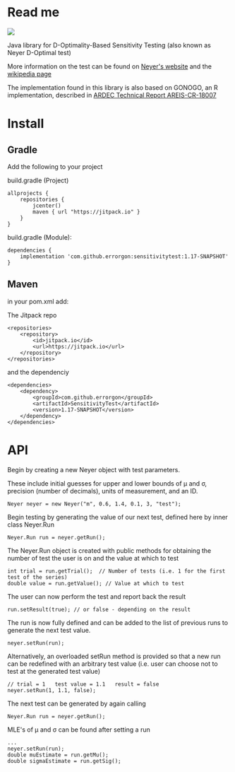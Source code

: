 # Read me

[![](https://jitpack.io/v/errorgon/sensitivitytest.svg)](https://jitpack.io/#errorgon/sensitivitytest)

Java library for D-Optimality-Based Sensitivity Testing (also known as Neyer D-Optimal test)

More information on the test can be found on [Neyer's website](http://neyersoftware.com/Papers/D-Optimal/D-Optimal.htm) and the [wikipedia page](https://en.wikipedia.org/wiki/Neyer_d-optimal_test)

The implementation found in this library is also based on GONOGO, an R implementation, described in [ARDEC Technical Report AREIS-CR-18007](https://www2.isye.gatech.edu/~jeffwu/sensitivitytesting/gonogo2.pdf)

# Install

## Gradle

Add the following to your project

build.gradle (Project)

```
allprojects {
    repositories {
        jcenter()
        maven { url "https://jitpack.io" }
    }
}
```
build.gradle (Module):

```
dependencies {
    implementation 'com.github.errorgon:sensitivitytest:1.17-SNAPSHOT'
}
```

## Maven

in your pom.xml add:

The Jitpack repo
```
<repositories>
    <repository>
        <id>jitpack.io</id>
        <url>https://jitpack.io</url>
    </repository>
</repositories>
```

and the dependenciy
```
<dependencies>
    <dependency>
        <groupId>com.github.errorgon</groupId>
        <artifactId>SensitivityTest</artifactId>
        <version>1.17-SNAPSHOT</version>
    </dependency>
</dependencies>
```

# API

Begin by creating a new Neyer object with test parameters. 

These include initial guesses for upper and lower bounds of &#956; and &#963;, precision (number of decimals), units of measurement, and an ID. 

```
Neyer neyer = new Neyer("m", 0.6, 1.4, 0.1, 3, "test");
```

Begin testing by generating the value of our next test, defined here by inner class Neyer.Run

```
Neyer.Run run = neyer.getRun();
```

The Neyer.Run object is created with public methods for obtaining the number of test the user is on and the value at which to test
```
int trial = run.getTrial();  // Number of tests (i.e. 1 for the first test of the series)
double value = run.getValue(); // Value at which to test
```

The user can now perform the test and report back the result 
```
run.setResult(true); // or false - depending on the result
```

The run is now fully defined and can be added to the list of previous runs to generate the next test value. 
```
neyer.setRun(run);
```

Alternatively, an overloaded setRun method is provided so that a new run can be redefined with an arbitrary test value (i.e. user can choose not to test at the generated test value)
```
// trial = 1   test value = 1.1   result = false
neyer.setRun(1, 1.1, false);
```

The next test can be generated by again calling
```
Neyer.Run run = neyer.getRun();
```

MLE's of &#956; and &#963; can be found after setting a run
```
...
neyer.setRun(run);
double muEstimate = run.getMu();
double sigmaEstimate = run.getSig();
```

